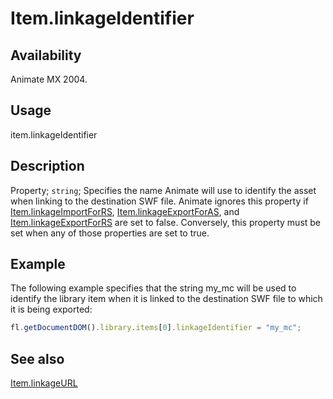 # Item.linkageIdentifier

## Availability

Animate MX 2004.

## Usage

item.linkageIdentifier

## Description

Property; `string`; Specifies the name Animate will use to identify the asset when linking to the destination SWF file. Animate ignores this property if [Item.linkageImportForRS](../Item_object/Item11.md), [Item.linkageExportForAS](../Item_object/Item7.md), and [Item.linkageExportForRS](../Item_object/Item8.md) are set to false. Conversely, this property must be set when any of those properties are set to true.

## Example

The following example specifies that the string my\_mc will be used to identify the library item when it is linked to the destination SWF file to which it is being exported:

```javascript
fl.getDocumentDOM().library.items[0].linkageIdentifier = "my_mc";
```

## See also

[Item.linkageURL](../Item_object/Item12.md)
